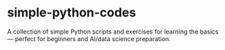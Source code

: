 # simple-python-codes
A collection of simple Python scripts and exercises for learning the basics — perfect for beginners and AI/data science preparation.

